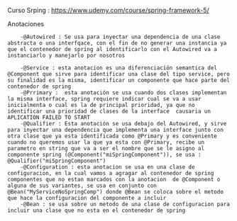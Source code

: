 Curso Srping : https://www.udemy.com/course/spring-framework-5/

Anotaciones

		-@Autowired : Se usa para inyectar una dependencia de una clase abstracta o una interfqace, con el fin de no generar una instancia ya que el contenedor de spring al identificarlo con el Autowired va a instanciarlo y manejarlo por nosotros
		
		-@Service : esta anotacion es una diferenciación semantica del @Component que sirve para identificar una clase del tipo service, pero su finalidad es la misma, identificar un componente que hace parte del contenedor de spring
		-@Prrimary :  esta anotación se usa cuando dos clases implementan la misma interface, spring requiere indicar cual se va a usar inicialmenta o cual es la de principal prioridad, ya que no identificar una prioridad de clases de la interface  causaria un APLICATION FAILED TO START 
		-@Qualifier : Esta anotación se usa debajo del Autowired, y sirve para inyectar una dependencia que implementa una interface junto con otra clase que ya esta identificada como @Primary y es conveniente cuando no queremos usar la que ya esta con @Primary, recibe un parametro en string que va a ser el nombre que se le asigno al componente spring (@Component("miSpringComponent")), se usa : @Qualifier("miSpringComponent")
		-@Configuration : esta anotacion se usa en una clase de configuracion, en la cual vamos a agragar al contenedor de spring componentes que no estan marcados con la anotacion  de @Component o alguna de sus variantes, se usa en conjunto con @Bean("MyServiceNoSpringComp") donde @Bean se coloca sobre el metodo que hace la configuracion del componente a incluir
		-@Bean : se usa sobre un metodo de una clase de configuracion para incluir una clase que no esta en el contenedor de spring 